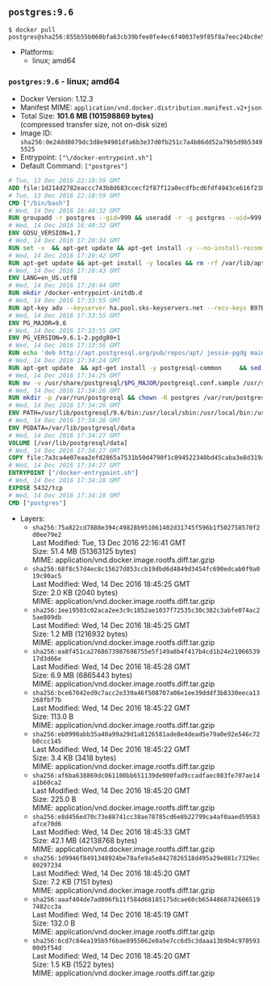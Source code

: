 ## `postgres:9.6`

```console
$ docker pull postgres@sha256:855b55b060bfa63cb39bfee0fe4ec6f40037e9f85f8a7eec24bc8e59ec1a8345
```

-	Platforms:
	-	linux; amd64

### `postgres:9.6` - linux; amd64

-	Docker Version: 1.12.3
-	Manifest MIME: `application/vnd.docker.distribution.manifest.v2+json`
-	Total Size: **101.6 MB (101598869 bytes)**  
	(compressed transfer size, not on-disk size)
-	Image ID: `sha256:0e24dd8079dc3d8e94901dfa6b3e37d0fb251c7a4b86dd52a79b5d9b53495525`
-	Entrypoint: `["\/docker-entrypoint.sh"]`
-	Default Command: `["postgres"]`

```dockerfile
# Tue, 13 Dec 2016 22:10:59 GMT
ADD file:1d214d2782eaccc743b8d683ccecf2f87f12a0ecdfbcd6fdf4943ce616f23870 in / 
# Tue, 13 Dec 2016 22:10:59 GMT
CMD ["/bin/bash"]
# Wed, 14 Dec 2016 16:40:32 GMT
RUN groupadd -r postgres --gid=999 && useradd -r -g postgres --uid=999 postgres
# Wed, 14 Dec 2016 16:40:32 GMT
ENV GOSU_VERSION=1.7
# Wed, 14 Dec 2016 17:20:34 GMT
RUN set -x 	&& apt-get update && apt-get install -y --no-install-recommends ca-certificates wget && rm -rf /var/lib/apt/lists/* 	&& wget -O /usr/local/bin/gosu "https://github.com/tianon/gosu/releases/download/$GOSU_VERSION/gosu-$(dpkg --print-architecture)" 	&& wget -O /usr/local/bin/gosu.asc "https://github.com/tianon/gosu/releases/download/$GOSU_VERSION/gosu-$(dpkg --print-architecture).asc" 	&& export GNUPGHOME="$(mktemp -d)" 	&& gpg --keyserver ha.pool.sks-keyservers.net --recv-keys B42F6819007F00F88E364FD4036A9C25BF357DD4 	&& gpg --batch --verify /usr/local/bin/gosu.asc /usr/local/bin/gosu 	&& rm -r "$GNUPGHOME" /usr/local/bin/gosu.asc 	&& chmod +x /usr/local/bin/gosu 	&& gosu nobody true 	&& apt-get purge -y --auto-remove ca-certificates wget
# Wed, 14 Dec 2016 17:20:42 GMT
RUN apt-get update && apt-get install -y locales && rm -rf /var/lib/apt/lists/* 	&& localedef -i en_US -c -f UTF-8 -A /usr/share/locale/locale.alias en_US.UTF-8
# Wed, 14 Dec 2016 17:20:43 GMT
ENV LANG=en_US.utf8
# Wed, 14 Dec 2016 17:20:44 GMT
RUN mkdir /docker-entrypoint-initdb.d
# Wed, 14 Dec 2016 17:33:55 GMT
RUN apt-key adv --keyserver ha.pool.sks-keyservers.net --recv-keys B97B0AFCAA1A47F044F244A07FCC7D46ACCC4CF8
# Wed, 14 Dec 2016 17:33:55 GMT
ENV PG_MAJOR=9.6
# Wed, 14 Dec 2016 17:33:55 GMT
ENV PG_VERSION=9.6.1-2.pgdg80+1
# Wed, 14 Dec 2016 17:33:56 GMT
RUN echo 'deb http://apt.postgresql.org/pub/repos/apt/ jessie-pgdg main' $PG_MAJOR > /etc/apt/sources.list.d/pgdg.list
# Wed, 14 Dec 2016 17:34:24 GMT
RUN apt-get update 	&& apt-get install -y postgresql-common 	&& sed -ri 's/#(create_main_cluster) .*$/\1 = false/' /etc/postgresql-common/createcluster.conf 	&& apt-get install -y 		postgresql-$PG_MAJOR=$PG_VERSION 		postgresql-contrib-$PG_MAJOR=$PG_VERSION 	&& rm -rf /var/lib/apt/lists/*
# Wed, 14 Dec 2016 17:34:25 GMT
RUN mv -v /usr/share/postgresql/$PG_MAJOR/postgresql.conf.sample /usr/share/postgresql/ 	&& ln -sv ../postgresql.conf.sample /usr/share/postgresql/$PG_MAJOR/ 	&& sed -ri "s!^#?(listen_addresses)\s*=\s*\S+.*!\1 = '*'!" /usr/share/postgresql/postgresql.conf.sample
# Wed, 14 Dec 2016 17:34:26 GMT
RUN mkdir -p /var/run/postgresql && chown -R postgres /var/run/postgresql
# Wed, 14 Dec 2016 17:34:26 GMT
ENV PATH=/usr/lib/postgresql/9.6/bin:/usr/local/sbin:/usr/local/bin:/usr/sbin:/usr/bin:/sbin:/bin
# Wed, 14 Dec 2016 17:34:26 GMT
ENV PGDATA=/var/lib/postgresql/data
# Wed, 14 Dec 2016 17:34:27 GMT
VOLUME [/var/lib/postgresql/data]
# Wed, 14 Dec 2016 17:34:27 GMT
COPY file:7a3ca4e07eaa2efd2865a7531b50d4790f1c894522340bd45caba3e8d319a644 in / 
# Wed, 14 Dec 2016 17:34:27 GMT
ENTRYPOINT ["/docker-entrypoint.sh"]
# Wed, 14 Dec 2016 17:34:28 GMT
EXPOSE 5432/tcp
# Wed, 14 Dec 2016 17:34:28 GMT
CMD ["postgres"]
```

-	Layers:
	-	`sha256:75a822cd7888e394c49828b951061402d31745f596b1f502758570f2d0ee79e2`  
		Last Modified: Tue, 13 Dec 2016 22:16:41 GMT  
		Size: 51.4 MB (51363125 bytes)  
		MIME: application/vnd.docker.image.rootfs.diff.tar.gzip
	-	`sha256:68f8c57d4ec8c15627d853ccb19dbd6d4849d3454fc690edcab0f9a019c90ac5`  
		Last Modified: Wed, 14 Dec 2016 18:45:25 GMT  
		Size: 2.0 KB (2040 bytes)  
		MIME: application/vnd.docker.image.rootfs.diff.tar.gzip
	-	`sha256:1ee19503c02aca2ee3c9c1852ae1037f72535c30c382c3abfe074ac25ae809db`  
		Last Modified: Wed, 14 Dec 2016 18:45:25 GMT  
		Size: 1.2 MB (1216932 bytes)  
		MIME: application/vnd.docker.image.rootfs.diff.tar.gzip
	-	`sha256:ea8f451ca2768673987698755e5f149a8b4f417b4cd1b24e2106653917d3d66e`  
		Last Modified: Wed, 14 Dec 2016 18:45:28 GMT  
		Size: 6.9 MB (6865443 bytes)  
		MIME: application/vnd.docker.image.rootfs.diff.tar.gzip
	-	`sha256:bce67042ed9c7acc2e339a46f508707a06e1ee39dddf3b8330eeca13268fbf7b`  
		Last Modified: Wed, 14 Dec 2016 18:45:22 GMT  
		Size: 113.0 B  
		MIME: application/vnd.docker.image.rootfs.diff.tar.gzip
	-	`sha256:eb0990abb35a40a99a29d1a8126581ade8e4dead5e79a0e92e546c72b0ccc145`  
		Last Modified: Wed, 14 Dec 2016 18:45:22 GMT  
		Size: 3.4 KB (3418 bytes)  
		MIME: application/vnd.docker.image.rootfs.diff.tar.gzip
	-	`sha256:af6ba638869dc061100bb651139de900fad9ccadfaec083fe707ae14a1b60ca2`  
		Last Modified: Wed, 14 Dec 2016 18:45:20 GMT  
		Size: 225.0 B  
		MIME: application/vnd.docker.image.rootfs.diff.tar.gzip
	-	`sha256:e8d456ed70c73e88741cc38ae78785cd6e8b22799ca4af0aaed59583afce70d6`  
		Last Modified: Wed, 14 Dec 2016 18:45:33 GMT  
		Size: 42.1 MB (42138768 bytes)  
		MIME: application/vnd.docker.image.rootfs.diff.tar.gzip
	-	`sha256:1d9946f8491348924be78afe9a5e8427826518d495a29e081c7329ec80297234`  
		Last Modified: Wed, 14 Dec 2016 18:45:20 GMT  
		Size: 7.2 KB (7151 bytes)  
		MIME: application/vnd.docker.image.rootfs.diff.tar.gzip
	-	`sha256:aaaf404de7ad806fb11f584d68185175dcae60cb65448687426065197482cc3a`  
		Last Modified: Wed, 14 Dec 2016 18:45:19 GMT  
		Size: 132.0 B  
		MIME: application/vnd.docker.image.rootfs.diff.tar.gzip
	-	`sha256:6cd7c84ea195b5f6bae8955062e0a5e7cc6d5c3daaa13b9b4c97059300d5f54d`  
		Last Modified: Wed, 14 Dec 2016 18:45:20 GMT  
		Size: 1.5 KB (1522 bytes)  
		MIME: application/vnd.docker.image.rootfs.diff.tar.gzip
